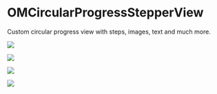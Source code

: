 # OMCircularProgressStepperView

Custom circular progress view with steps, images, text and much more.

![](https://github.com/jaouahbi/OMCircularProgressStepperView/blob/master/ScreenShot/ScreenShot.png)

![](https://github.com/jaouahbi/OMCircularProgressStepperView/blob/master/ScreenShot/ScreenShot2.png)

![](https://github.com/jaouahbi/OMCircularProgressStepperView/blob/master/ScreenShot/ScreenShot3.png)

![](https://github.com/jaouahbi/OMCircularProgressStepperView/blob/master/ScreenShot/ScreenShot4.png)


